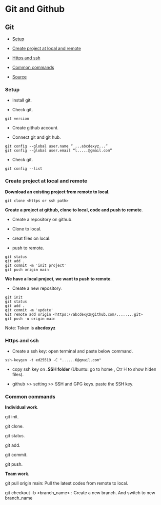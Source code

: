 # Git and Github
## Git
- [Setup](#Setup)
- [Create project at local and remote](#Create-project-at-local-and-remote)
- [Https and ssh](#Https-and-ssh)
- [Common commands](#Common-commands)

- [Source](https://www.youtube.com/watch?v=pC1s6JOwglE&list=PLncHg6Kn2JT6nWS9MRjSnt6Z-9Rj0pAlo&index=3)

### Setup

- Install git.

- Check git.

```
git version
```

- Create github account.

- Connect git and git hub.

```
git config --global user.name “ ...abcdexyz...”
git config --global user.email “l.....@gmail.com”
```
- Check git.

```
git config --list
```
### Create project at local and remote

**Download an existing project from remote to local**.

```
git clone <https or ssh path>
```
**Create a project at github, clone to local, code and push to remote**.

- Create a repository on github.

- Clone to local.

- creat files on local.

- push to remote.

```
git status
git add .
git commit -m 'init project'
git push origin main
```
**We have a local project, we want to push to remote**.

- Create a new repository.

```
git init
git status
git add .
git commit -m 'update'
Git remote add origin <https://abcdexyz@github.com/........git>
git push -u origin main
```
Note: Token is **abcdexyz**

### Https and ssh

- Create a ssh key: open terminal and paste below command.

```
ssh-keygen -t ed25519 -C "......6@gmail.com"
```

- copy ssh key on **.SSH folder** (Ubuntu: go to home , Ctr H to show hiden files).

- github >> setting >> SSH and GPG keys. paste the SSH key.

### Common commands

**Individual work**.

git init.

git clone.

git status.

git add.

git commit.

git push.

**Team work**.

git pull origin main: Pull the latest codes from remote to local.

git checkout -b <branch_name> : Create a new branch. And switch to new branch_name











